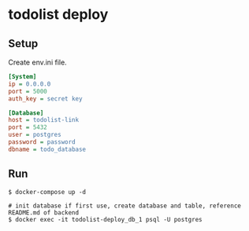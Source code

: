 # todolist deploy

## Setup

Create env.ini file.  

```ini
[System]
ip = 0.0.0.0
port = 5000
auth_key = secret key

[Database]
host = todolist-link
port = 5432
user = postgres
password = password
dbname = todo_database
```

## Run

```shell
$ docker-compose up -d

# init database if first use, create database and table, reference README.md of backend
$ docker exec -it todolist-deploy_db_1 psql -U postgres
```
